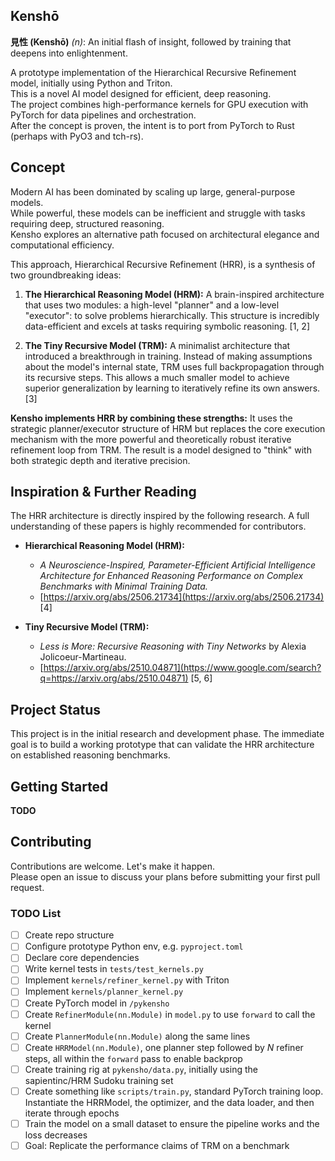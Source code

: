 ## Kenshō
**見性 (Kenshō)** _(n)_: An initial flash of insight, followed by training that deepens into enlightenment.  

A prototype implementation of the Hierarchical Recursive Refinement model, initially using Python and Triton.  
This is a novel AI model designed for efficient, deep reasoning.  
The project combines high-performance kernels for GPU execution with PyTorch for data pipelines and orchestration.  
After the concept is proven, the intent is to port from PyTorch to Rust (perhaps with PyO3 and tch-rs).  

## Concept
Modern AI has been dominated by scaling up large, general-purpose models.  
While powerful, these models can be inefficient and struggle with tasks requiring deep, structured reasoning.  
Kensho explores an alternative path focused on architectural elegance and computational efficiency.  

This approach, Hierarchical Recursive Refinement (HRR), is a synthesis of two groundbreaking ideas:  
1.  **The Hierarchical Reasoning Model (HRM):** A brain-inspired architecture that uses two modules: a high-level "planner" and a low-level "executor": to solve problems hierarchically. This structure is incredibly data-efficient and excels at tasks requiring symbolic reasoning. [1, 2]

2.  **The Tiny Recursive Model (TRM):** A minimalist architecture that introduced a breakthrough in training. Instead of making assumptions about the model's internal state, TRM uses full backpropagation through its recursive steps. This allows a much smaller model to achieve superior generalization by learning to iteratively refine its own answers. [3]

**Kensho implements HRR by combining these strengths:** It uses the strategic planner/executor structure of HRM but replaces the core execution mechanism with the more powerful and theoretically robust iterative refinement loop from TRM. The result is a model designed to "think" with both strategic depth and iterative precision.

## Inspiration & Further Reading
The HRR architecture is directly inspired by the following research. A full understanding of these papers is highly recommended for contributors.
  * **Hierarchical Reasoning Model (HRM):**
      * *A Neuroscience-Inspired, Parameter-Efficient Artificial Intelligence Architecture for Enhanced Reasoning Performance on Complex Benchmarks with Minimal Training Data.*
      * [https://arxiv.org/abs/2506.21734](https://arxiv.org/abs/2506.21734) [4]

  * **Tiny Recursive Model (TRM):**
      * *Less is More: Recursive Reasoning with Tiny Networks* by Alexia Jolicoeur-Martineau.
      * [https://arxiv.org/abs/2510.04871](https://www.google.com/search?q=https://arxiv.org/abs/2510.04871) [5, 6]

## Project Status
This project is in the initial research and development phase. The immediate goal is to build a working prototype that can validate the HRR architecture on established reasoning benchmarks.

## Getting Started
**TODO**

## Contributing
Contributions are welcome. Let's make it happen.  
Please open an issue to discuss your plans before submitting your first pull request.

### TODO List
- [ ] Create repo structure
- [ ] Configure prototype Python env, e.g. `pyproject.toml`
- [ ] Declare core dependencies
- [ ] Write kernel tests in `tests/test_kernels.py`
- [ ] Implement `kernels/refiner_kernel.py` with Triton
- [ ] Implement `kernels/planner_kernel.py`
- [ ] Create PyTorch model in `/pykensho`
- [ ] Create `RefinerModule(nn.Module)` in `model.py` to use `forward` to call the kernel
- [ ] Create `PlannerModule(nn.Module)` along the same lines
- [ ] Create `HRRModel(nn.Module)`, one planner step followed by _N_ refiner steps, all within the `forward` pass to enable backprop
- [ ] Create training rig at `pykensho/data.py`, initially using the sapientinc/HRM Sudoku training set
- [ ] Create something like `scripts/train.py`, standard PyTorch training loop. Instantiate the HRRModel, the optimizer, and the data loader, and then iterate through epochs
- [ ] Train the model on a small dataset to ensure the pipeline works and the loss decreases
- [ ] Goal: Replicate the performance claims of TRM on a benchmark
